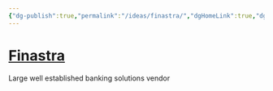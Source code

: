 ```yaml
---
{"dg-publish":true,"permalink":"/ideas/finastra/","dgHomeLink":true,"dgPassFrontmatter":false}
---
```


# [Finastra](https://www.finastra.com)

Large well established banking solutions vendor